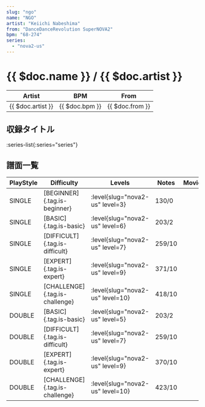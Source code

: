 ```yaml
---
slug: "ngo"
name: "NGO"
artist: "Keiichi Nabeshima"
from: "DanceDanceRevolution SuperNOVA2"
bpm: "68-274"
series:
  - "nova2-us"
---
```


# {{ $doc.name }} / {{ $doc.artist }}

|Artist|BPM|From|
|------|---|----|
|{{ $doc.artist }}|{{ $doc.bpm }}|{{ $doc.from }}|

## 収録タイトル

:series-list{:series="series"}

## 譜面一覧

|PlayStyle|Difficulty|Levels|Notes|Movie|
|---------|----------|------|-----|-----|
|SINGLE|[BEGINNER]{.tag.is-beginner}|<div class="field is-grouped is-grouped-multiline"> :level{slug="nova2-us" level=3}</div>|130/0||
|SINGLE|[BASIC]{.tag.is-basic}|<div class="field is-grouped is-grouped-multiline"> :level{slug="nova2-us" level=6}</div>|203/2||
|SINGLE|[DIFFICULT]{.tag.is-difficult}|<div class="field is-grouped is-grouped-multiline"> :level{slug="nova2-us" level=7}</div>|259/10||
|SINGLE|[EXPERT]{.tag.is-expert}|<div class="field is-grouped is-grouped-multiline"> :level{slug="nova2-us" level=9}</div>|371/10||
|SINGLE|[CHALLENGE]{.tag.is-challenge}|<div class="field is-grouped is-grouped-multiline"> :level{slug="nova2-us" level=10}</div>|418/10||
|DOUBLE|[BASIC]{.tag.is-basic}|<div class="field is-grouped is-grouped-multiline"> :level{slug="nova2-us" level=5}</div>|203/2||
|DOUBLE|[DIFFICULT]{.tag.is-difficult}|<div class="field is-grouped is-grouped-multiline"> :level{slug="nova2-us" level=7}</div>|259/10||
|DOUBLE|[EXPERT]{.tag.is-expert}|<div class="field is-grouped is-grouped-multiline"> :level{slug="nova2-us" level=9}</div>|370/10||
|DOUBLE|[CHALLENGE]{.tag.is-challenge}|<div class="field is-grouped is-grouped-multiline"> :level{slug="nova2-us" level=10}</div>|423/10||
